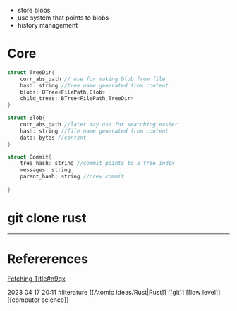 - store blobs 
- use system that points to blobs
- history management 

# Core 
```rust 
struct TreeDir{ 
	curr_abs_path // use for making blob from file
	hash: string //tree name generated from content
	blobs: BTree<FilePath,Blob> 
	child_trees: BTree<FilePath,TreeDir> 
}

struct Blob{ 
	curr_abs_path //later may use for searching easier 
	hash: string //file name generated from content  
	data: bytes //content 
}

struct Commit{ 
	tree_hash: string //commit points to a tree index
	messages: string
	parent_hash: string //prev commit
	
}

```







# git clone rust
--- 
# Refererences 

[Fetching Title#n9qx](https://github.com/khuongduy354/git.rs)



2023 04 17 20:11
#literature  [[Atomic Ideas/Rust|Rust]] [[git]] [[low level]] [[computer science]] 